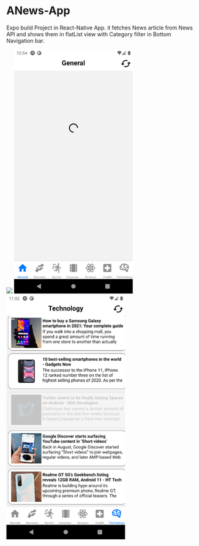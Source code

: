 # ANews-App

Expo build Project in React-Native App. it fetches News article from News API and shows them in flatList view with 
Category filter in Bottom Navigation bar.
<div style="flexDirection:'row';"> <image src="./ScreenShots/home_ss.png" width="310px"/>
            <img src="./ScreenShots/load_ss.png" width="310px" />
            <img src="./ScreenShots/screen_ss.png" width="310px"/></div>
